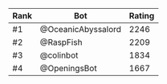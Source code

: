 Rank|Bot|Rating
---|---|---
#1|@OceanicAbyssalord|2246
#2|@RaspFish|2209
#3|@colinbot|1834
#4|@OpeningsBot|1667
